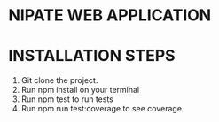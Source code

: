 # NIPATE WEB APPLICATION

# INSTALLATION STEPS

1. Git clone the project.
2. Run npm install on your terminal
3. Run npm test to run tests
4. Run npm run test:coverage to see coverage
